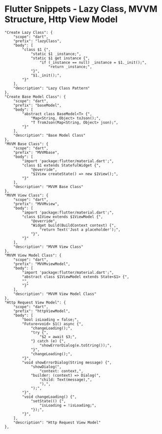 # Flutter Snippets - Lazy Class, MVVM Structure, Http View Model

	"Create Lazy Class": {
		"scope": "dart",
		"prefix": "lazyClass",
		"body": [
			"class $1 {",
				"static $1 _instance;",
				"static $1 get instance {",
					"if (_instance == null) _instance = $1._init();",
						"return _instance;",
				"}",
				"$1._init();",
			"}"
		],
		"description": "Lazy Class Pattern"
	},
	"Create Base Model Class": {
		"scope": "dart",
		"prefix": "baseModel",
		"body": [
			"abstract class BaseModel<T> {",
				"Map<String, Object> toJson();",
				"T fromJson(Map<String, Object> json);",
			"}"
		],
		"description": "Base Model Class"
	},
	"MVVM Base Class": {
		"scope": "dart",
		"prefix": "MVVMbase",
		"body": [
			"import 'package:flutter/material.dart';",
			"class $1 extends StatefulWidget {",
				"@override",
				"$1View createState() => new $1View();",
			"}"
		],
		"description": "MVVM Base Class"
	},
	"MVVM View Class": {
		"scope": "dart",
		"prefix": "MVVMview",
		"body": [
			"import 'package:flutter/material.dart';",
			"class $1View extends $1ViewModel {",
				"@override",
				"Widget build(BuildContext context) {",
					"return Text('Just a placeholder');",
				"}",
			"}"
		],
		"description": "MVVM View Class"
	},
	"MVVM View Model Class": {
		"scope": "dart",
		"prefix": "MVVMviewModel",
		"body": [
			"import 'package:flutter/material.dart';",
			"abstract class $1ViewModel extends State<$1> {",
			"",
			"}"
		],
		"description": "MVVM View Model Class"
	},
	"Http Request View Model": {
		"scope": "dart",
		"prefix": "httpViewModel",
		"body": [
			"bool isLoading = false;",
			"Future<void> $1() async {",
				"changeLoading();",
				"try {",
					"$2 = await $3;",
				"} catch (e) {",
					"showErrorDialog(e.toString());",
				"}",
				"changeLoading();",
			"}",
			"void showErrorDialog(String message) {",
				"showDialog(",
					"context: context,",
				"builder: (context) => Dialog(",
					"child: Text(message),",
					"),",
				");",
			"}",
			"void changeLoading() {",
				"setState(() {",
					"isLoading = !isLoading;",
				"});",
			"}",
		],
		"description": "Http Request View Model"
	},
